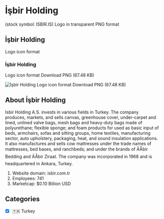 # İşbir Holding
 (stock symbol: ISBIR.IS) Logo in transparent PNG format

## İşbir Holding
 Logo icon format

### İşbir Holding
 Logo icon format Download PNG (67.48 KB)

![İşbir Holding
 Logo icon format Download PNG (67.48 KB)](/img/orig/ISBIR.IS-75c68f92.png)

## About İşbir Holding


Isbir Holding A.S. invests in various fields in Turkey. The company produces, markets, and sells canvas, greenhouse cover, under-carpet and lined, unlined valve bags, mesh bags and heavy-duty bags made of polyurethane; flexible sponge; and foam products for used as basic input of beds, armchairs, sofas and sitting groups, home textiles, manufacturing sector, auto upholstery, packaging, heat, and sound insulation applications. It also manufactures and sells cow mattresses under the trade names of mattresses, bed bases, and ranchbeds; and under the brands of ÄÅbir Bedding and ÄÅbir Ziraat. The company was incorporated in 1968 and is headquartered in Ankara, Turkey.

1. Website domain: isbir.com.tr
2. Employees: 741
3. Marketcap: $0.10 Billion USD


## Categories
- [x] 🇹🇷 Turkey
